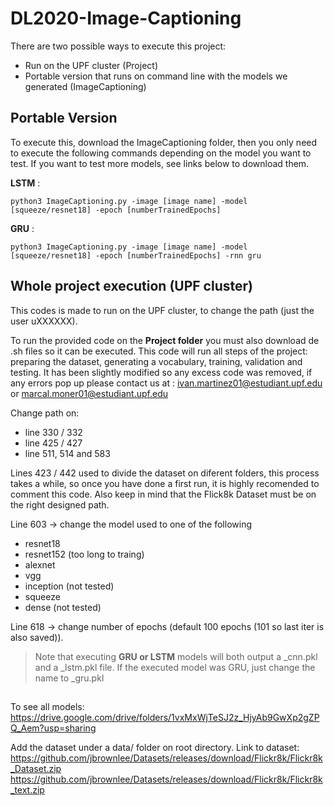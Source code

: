 # DL2020-Image-Captioning

There are two possible ways to execute this project:
 - Run on the UPF cluster (Project)
 - Portable version that runs on command line with the models we generated (ImageCaptioning)

## Portable Version
To execute this, download the ImageCaptioning folder, then you only need to execute the following commands depending on 
the model you want to test. If you want to test more models, see links below to download them.

**LSTM** : 

`python3 ImageCaptioning.py -image [image name] -model [squeeze/resnet18] -epoch [numberTrainedEpochs]`

**GRU**  : 

`python3 ImageCaptioning.py -image [image name] -model [squeeze/resnet18] -epoch [numberTrainedEpochs] -rnn gru`

## Whole project execution (UPF cluster)
This codes is made to run on the UPF cluster, to change the path (just the user uXXXXXX).

To run the provided code on the **Project folder** you must also download de .sh files so it can be executed.
This code will run all steps of the project: preparing the dataset, generating a vocabulary, training, validation and testing.
It has been slightly modified so any excess code was removed, if any errors pop up please contact us at : 
ivan.martinez01@estudiant.upf.edu or marcal.moner01@estudiant.upf.edu

Change path on: 
 - line 330 / 332
 - line 425 / 427
 - line 511, 514 and 583 

Lines 423 / 442 used to divide the dataset on diferent folders, this process takes a while, so once you have done a first
run, it is highly recomended to comment this code. Also keep in mind that the Flick8k Dataset must be on the right designed 
path.

Line 603 -> change the model used to one of the following 
 - resnet18
 - resnet152 (too long to traing)
 - alexnet
 - vgg
 - inception (not tested)
 - squeeze
 - dense (not tested)

Line 618 -> change number of epochs (default 100 epochs (101 so last iter is also saved)).

> Note that executing **GRU or LSTM** models will both output a _cnn.pkl and a _lstm.pkl file. If the executed model was GRU, just change the name to _gru.pkl

##

To see all models:
https://drive.google.com/drive/folders/1vxMxWjTeSJ2z_HjyAb9GwXp2gZPQ_Aem?usp=sharing

Add the dataset under a data/ folder on root directory. Link to dataset:
https://github.com/jbrownlee/Datasets/releases/download/Flickr8k/Flickr8k_Dataset.zip
https://github.com/jbrownlee/Datasets/releases/download/Flickr8k/Flickr8k_text.zip
